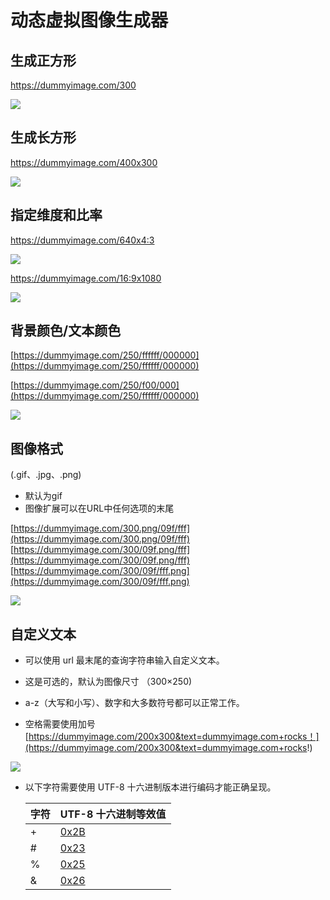 # 动态虚拟图像生成器

## 生成正方形
https://dummyimage.com/300

<img src="https://dummyimage.com/300">

## 生成长方形
https://dummyimage.com/400x300

<img src="https://dummyimage.com/400x300">

## 指定维度和比率
https://dummyimage.com/640x4:3

<img src="https://dummyimage.com/640x4:3">

https://dummyimage.com/16:9x1080

<img src="https://dummyimage.com/16:9x1080">

## 背景颜色/文本颜色
[https://dummyimage.com/250/ffffff/000000](https://dummyimage.com/250/ffffff/000000)

[https://dummyimage.com/250/f00/000](https://dummyimage.com/250/ffffff/000000)

<img src="https://dummyimage.com/250/f00/000">

## 图像格式
(.gif、.jpg、.png) 
- 默认为gif
- 图像扩展可以在URL中任何选项的末尾

[https://dummyimage.com/300.png/09f/fff](https://dummyimage.com/300.png/09f/fff)
[https://dummyimage.com/300/09f.png/fff](https://dummyimage.com/300/09f.png/fff)
[https://dummyimage.com/300/09f/fff.png](https://dummyimage.com/300/09f/fff.png)

<img src="https://dummyimage.com/300/09f/fff.png">

## 自定义文本
-   可以使用 url 最末尾的查询字符串输入自定义文本。

-   这是可选的，默认为图像尺寸 （300×250)

-   a-z（大写和小写）、数字和大多数符号都可以正常工作。

-   空格需要使用加号  [https://dummyimage.com/200x300&text=dummyimage.com+rocks！](https://dummyimage.com/200x300&text=dummyimage.com+rocks!)
  <img src="https://dummyimage.com/200x300&text=dummyimage.com+rocks！">

-   以下字符需要使用 UTF-8 十六进制版本进行编码才能正确呈现。

    | 字符 | UTF-8 十六进制等效值                                         |
    | :--- | :----------------------------------------------------------- |
    | +    | [0x2B](https://dummyimage.com/480&text=Plus+Sign=0x2B)       |
    | #    | [0x23](https://dummyimage.com/480&text=Number+sign+(Octothorp)=0x23) |
    | %    | [0x25](https://dummyimage.com/480&text=Percent+symbol=0x25)  |
    | &    | [0x26](https://dummyimage.com/480&text=Ampersand=0x26)       |